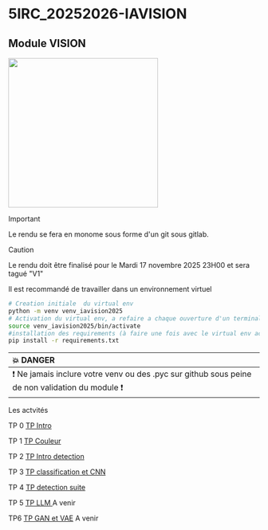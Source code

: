 # 5IRC_20252026-IAVISION


## Module VISION

<img src="img/th.jpeg" height="300">


> [!IMPORTANT]
> Le rendu se fera  en monome sous forme d'un git sous gitlab.

> [!CAUTION]
> Le rendu doit être finalisé pour le Mardi 17 novembre 2025 23H00 et sera tagué "V1" 


Il est recommandé de travailler dans un environnement virtuel

``` bash
# Creation initiale  du virtual env
python -m venv venv_iavision2025
# Activation du virtual env, a refaire a chaque ouverture d'un terminal
source venv_iavision2025/bin/activate
#installation des requirements (à faire une fois avec le virtual env activé)
pip install -r requirements.txt
````

| :boom: DANGER              |
|:---------------------------|
| :exclamation: Ne jamais inclure votre venv  ou des .pyc sur github sous peine de non validation du module  :exclamation:|
 

Les actvités

TP 0 [TP Intro ](TP_intro.md)

TP 1 [TP Couleur ](TP_couleur.md)

TP 2 [TP Intro detection ](TP_vision_detection.md)

TP 3 [TP classification et CNN ](TP_classifcation.md)

TP 4 [TP detection suite ](TP_vision_detection_suite.md)

TP 5 [TP LLM ](TP_LLM_intro.md) A venir 

TP6 [TP GAN et VAE](TP_vision_generation.md) A venir 



